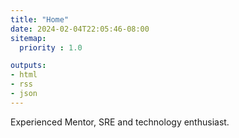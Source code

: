 ```yaml
---
title: "Home"
date: 2024-02-04T22:05:46-08:00
sitemap:
  priority : 1.0

outputs:
- html
- rss
- json
---
```

Experienced Mentor, SRE and technology enthusiast.
